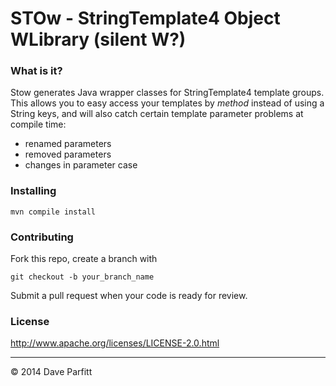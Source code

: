 STOw - StringTemplate4 Object WLibrary (silent W?)
====

### What is it?

Stow generates Java wrapper classes for StringTemplate4 template groups. This allows you to easy access
your templates by *method* instead of using a String keys, and will also catch certain template
parameter problems at compile time:

  - renamed parameters
  - removed parameters
  - changes in parameter case

### Installing

```
mvn compile install
```



### Contributing

Fork this repo, create a branch with

	git checkout -b your_branch_name

Submit a pull request when your code is ready for review.
### License

http://www.apache.org/licenses/LICENSE-2.0.html

---

© 2014 Dave Parfitt
